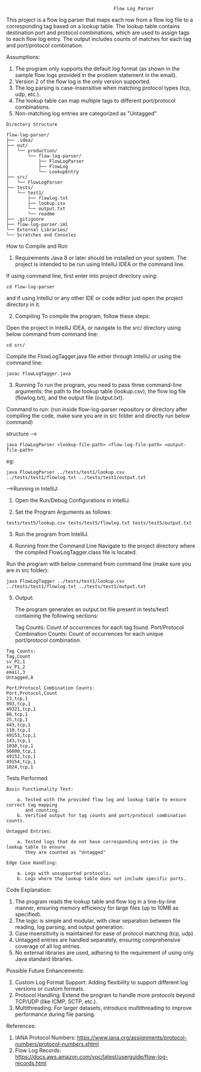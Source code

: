                                             Flow Log Parser

This project is a flow log parser that maps each row from a flow log file to a corresponding tag based on a lookup table. 
The lookup table contains destination port and protocol combinations, which are used to assign tags to each flow log entry. 
The output includes counts of matches for each tag and port/protocol combination.

Assumptions:

   1. The program only supports the default log format (as shown in the sample flow logs provided in the problem statement in the email).
   2. Version 2 of the flow log is the only version supported.
   3. The log parsing is case-insensitive when matching protocol types (tcp, udp, etc.).
   4. The lookup table can map multiple tags to different port/protocol combinations.
   5. Non-matching log entries are categorized as "Untagged"


    Directory Structure

    flow-log-parser/
    ├── .idea/
    ├── out/
    │   └── production/
    │       └── flow-log-parser/
    │           ├── FlowLogParser
    │           ├── FlowLog
    │           └── LookupEntry
    ├── src/
    │   └── FlowLogParser
    ├── tests/
    │   └── test1/
    │       ├── flowlog.txt
    │       ├── lookup.csv
    │       └── output.txt
    │       └── readme
    ├── .gitignore
    ├── flow-log-parser.iml
    └── External Libraries/
    └── Scratches and Consoles

How to Compile and Run

1. Requirements
Java 8 or later should be installed on your system.
The project is intended to be run using IntelliJ IDEA or the command line.

If using command line, first enter into project directory using:

    cd flow-log-parser

and if using IntelliJ or any other IDE or code editor just open the project directory in it.

2. Compiling
To compile the program, follow these steps:

Open the project in IntelliJ IDEA, or navigate to the src/ directory using below command from command line:

    cd src/

Compile the FlowLogTagger.java file either through IntelliJ or using the command line:

    javac FlowLogTagger.java

3. Running
To run the program, you need to pass three command-line arguments: the path to the lookup table (lookup.csv), the flow log file (flowlog.txt), and the output file (output.txt).

Command to run:
(run inside flow-log-parser repository or directory after compiling the code, make sure you are in src folder and directly run below command)

structure -->

    java FlowLogParser <lookup-file-path> <flow-log-file-path> <output-file-path>

eg:

    java FlowLogParser ../tests/test1/lookup.csv ../tests/test1/flowlog.txt ../tests/test1/output.txt

-->Running in IntelliJ:

   1. Open the Run/Debug Configurations in IntelliJ.

   2. Set the Program Arguments as follows:
   
    tests/test5/lookup.csv tests/test5/flowlog.txt tests/test5/output.txt

   3. Run the program from IntelliJ.

   4. Running from the Command Line
      Navigate to the project directory where the compiled FlowLogTagger.class file is located.

Run the program with below command from command line (make sure you are in src folder):

    java FlowLogTagger ../tests/test1/lookup.csv ../tests/test1/flowlog.txt ../tests/test1/output.txt

   5. Output:

      The program generates an output.txt file present in tests/test1 containing the following sections:

      Tag Counts: Count of occurrences for each tag found.
      Port/Protocol Combination Counts: Count of occurrences for each unique port/protocol combination.

    Tag Counts:
    Tag,Count
    sv_P2,1
    sv_P1,2
    email,3
    Untagged,8

    Port/Protocol Combination Counts:
    Port,Protocol,Count
    23,tcp,1
    993,tcp,1
    49321,tcp,1
    80,tcp,1
    25,tcp,1
    443,tcp,1
    110,tcp,1
    49153,tcp,1
    143,tcp,1
    1030,tcp,1
    56000,tcp,1
    49152,tcp,1
    49154,tcp,1
    1024,tcp,1

Tests Performed

    Basic Functionality Test:
    
        a. Tested with the provided flow log and lookup table to ensure correct tag mapping 
           and counting.
        b. Verified output for tag counts and port/protocol combination counts.

    Untagged Entries:
    
        a. Tested logs that do not have corresponding entries in the lookup table to ensure 
           they are counted as "Untagged"

    Edge Case Handling:
    
        a. Logs with unsupported protocols.
        b. Logs where the lookup table does not include specific ports.

Code Explanation:

1. The program reads the lookup table and flow log in a line-by-line manner, ensuring memory efficiency for large files (up to 10MB as specified).
2. The logic is simple and modular, with clear separation between file reading, log parsing, and output generation.
3. Case insensitivity is maintained for ease of protocol matching (tcp, udp).
4. Untagged entries are handled separately, ensuring comprehensive coverage of all log entries.
5. No external libraries are used, adhering to the requirement of using only Java standard libraries.

Possible Future Enhancements:

1. Custom Log Format Support: Adding flexibility to support different log versions or custom formats.
2. Protocol Handling: Extend the program to handle more protocols beyond TCP/UDP (like ICMP, SCTP, etc.).
3. Multithreading: For larger datasets, introduce multithreading to improve performance during file parsing.

References:

1. IANA Protocol Numbers: https://www.iana.org/assignments/protocol-numbers/protocol-numbers.xhtml
2. Flow Log Records: https://docs.aws.amazon.com/vpc/latest/userguide/flow-log-records.html
